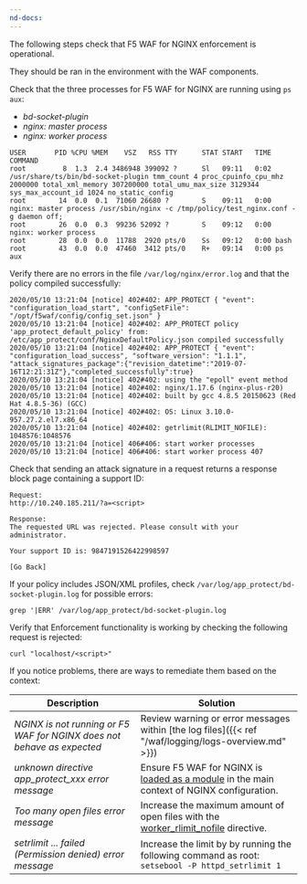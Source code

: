 ```yaml
---
nd-docs:
---
```


The following steps check that F5 WAF for NGINX enforcement is operational.

They should be ran in the environment with the WAF components.

Check that the three processes for F5 WAF for NGINX are running using `ps aux`:

- _bd-socket-plugin_
- _nginx: master process_
- _nginx: worker process_

```shell
USER       PID %CPU %MEM    VSZ   RSS TTY      STAT START   TIME COMMAND
root         8  1.3  2.4 3486948 399092 ?      Sl   09:11   0:02 /usr/share/ts/bin/bd-socket-plugin tmm_count 4 proc_cpuinfo_cpu_mhz 2000000 total_xml_memory 307200000 total_umu_max_size 3129344 sys_max_account_id 1024 no_static_config
root        14  0.0  0.1  71060 26680 ?        S    09:11   0:00 nginx: master process /usr/sbin/nginx -c /tmp/policy/test_nginx.conf -g daemon off;
root        26  0.0  0.3  99236 52092 ?        S    09:12   0:00 nginx: worker process
root        28  0.0  0.0  11788  2920 pts/0    Ss   09:12   0:00 bash
root        43  0.0  0.0  47460  3412 pts/0    R+   09:14   0:00 ps aux
```

Verify there are no errors in the file `/var/log/nginx/error.log` and that the policy compiled successfully:

```none
2020/05/10 13:21:04 [notice] 402#402: APP_PROTECT { "event": "configuration_load_start", "configSetFile": "/opt/f5waf/config/config_set.json" }
2020/05/10 13:21:04 [notice] 402#402: APP_PROTECT policy 'app_protect_default_policy' from: /etc/app_protect/conf/NginxDefaultPolicy.json compiled successfully
2020/05/10 13:21:04 [notice] 402#402: APP_PROTECT { "event": "configuration_load_success", "software_version": "1.1.1", "attack_signatures_package":{"revision_datetime":"2019-07-16T12:21:31Z"},"completed_successfully":true}
2020/05/10 13:21:04 [notice] 402#402: using the "epoll" event method
2020/05/10 13:21:04 [notice] 402#402: nginx/1.17.6 (nginx-plus-r20)
2020/05/10 13:21:04 [notice] 402#402: built by gcc 4.8.5 20150623 (Red Hat 4.8.5-36) (GCC)
2020/05/10 13:21:04 [notice] 402#402: OS: Linux 3.10.0-957.27.2.el7.x86_64
2020/05/10 13:21:04 [notice] 402#402: getrlimit(RLIMIT_NOFILE): 1048576:1048576
2020/05/10 13:21:04 [notice] 406#406: start worker processes
2020/05/10 13:21:04 [notice] 406#406: start worker process 407
```

Check that sending an attack signature in a request returns a response block page containing a support ID:

```shell
Request:
http://10.240.185.211/?a=<script>

Response:
The requested URL was rejected. Please consult with your administrator.

Your support ID is: 9847191526422998597

[Go Back]
```

If your policy includes JSON/XML profiles, check `/var/log/app_protect/bd-socket-plugin.log` for possible errors:

```shell
grep '|ERR' /var/log/app_protect/bd-socket-plugin.log
```

Verify that Enforcement functionality is working by checking the following request is rejected:

```shell
curl "localhost/<script>"
```

If you notice problems, there are ways to remediate them based on the context:

| Description             | Solution  |
| ----------------------- | --------  |
| *NGINX is not running or F5 WAF for NGINX does not behave as expected* | Review warning or error messages within [the log files]({{< ref "/waf/logging/logs-overview.md" >}}) |
| *unknown directive app_protect_xxx error message* | Ensure F5 WAF for NGINX is [loaded as a module](#update-configuration-files) in the main context of NGINX configuration. |
| *Too many open files error message* | Increase the maximum amount of open files with the [worker_rlimit_nofile](https://nginx.org/en/docs/ngx_core_module.html#worker_rlimit_nofile) directive. |
| *setrlimit ... failed (Permission denied) error message* | Increase the limit by by running the following command as root: `setsebool -P httpd_setrlimit 1` |